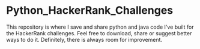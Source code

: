 # Python_HackerRank_Challenges

This repository is where I save and share python and java code I've built for the HackerRank challenges. Feel free to download, share or suggest better ways to do it. Definitely, there is always room for improvement.